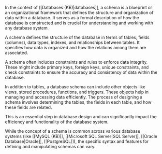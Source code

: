 In the context of [[Databases (KB)|databases]], a schema is a blueprint or an organizational framework that defines the structure and organization of data within a database. It serves as a formal description of how the database is constructed and is crucial for understanding and working with any database system.

A schema defines the structure of the database in terms of tables, fields (columns), data types, indexes, and relationships between tables. It specifies how data is organized and how the relations among them are associated.

A schema often includes constraints and rules to enforce data integrity. These might include primary keys, foreign keys, unique constraints, and check constraints to ensure the accuracy and consistency of data within the database.

In addition to tables, a database schema can include other objects like views, stored procedures, functions, and triggers. These objects help in managing and accessing data efficiently. The process of designing a schema involves determining the tables, the fields in each table, and how these fields are related. 

This is an essential step in database design and can significantly impact the efficiency and functionality of the database system.

While the concept of a schema is common across various database systems (like [[MySQL (KB)]], [[Microsoft SQL Server|SQL Server]], [[Oracle Database|Oracle]], [[PostgreSQL]]), the specific syntax and features for defining and manipulating schemas can vary.




